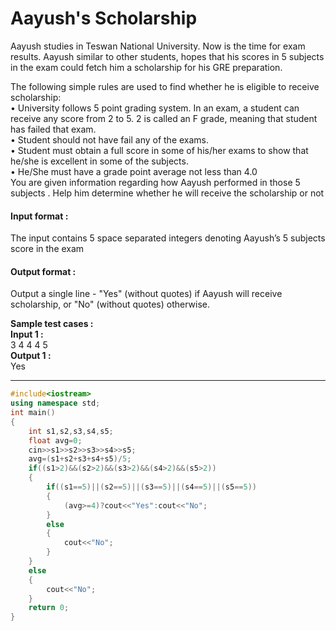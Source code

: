 # Aayush's Scholarship
Aayush studies in Teswan National University. Now is the time for exam results. Aayush similar to other students, hopes that his scores in 5 subjects in the exam could fetch him a scholarship for his GRE preparation.

The following simple rules are used to find whether he is eligible to receive scholarship:
<br>
• University follows 5 point grading system. In an exam, a student can receive any score from 2 to 5. 2 is called an F grade, meaning that student has failed that exam.
<br>
• Student should not have fail any of the exams.
<br>
• Student must obtain a full score in some of his/her exams to show that he/she is excellent in some of the subjects.
<br>
• He/She must have a grade point average not less than 4.0
<br>
You are given information regarding how Aayush performed in those 5 subjects . Help him determine whether he will receive the scholarship or not

#### Input format :
The input contains 5 space separated integers denoting Aayush’s 5 subjects score in the exam

#### Output format :
Output a single line - "Yes" (without quotes) if Aayush will receive scholarship, or "No" (without quotes) otherwise.

**Sample test cases : <br>
Input 1 :** <br>
3 4 4 4 5 <br>
**Output 1 :** <br>
Yes


-------------------------------------------------------------------------------------------------------------------------------------------------------------------

```cpp
#include<iostream>
using namespace std;
int main()
{
    int s1,s2,s3,s4,s5;
    float avg=0;
    cin>>s1>>s2>>s3>>s4>>s5;
    avg=(s1+s2+s3+s4+s5)/5;
    if((s1>2)&&(s2>2)&&(s3>2)&&(s4>2)&&(s5>2))
    {
        if((s1==5)||(s2==5)||(s3==5)||(s4==5)||(s5==5))
        {
            (avg>=4)?cout<<"Yes":cout<<"No";
        }
        else
        {
            cout<<"No";
        }
    }
    else
    {
        cout<<"No";
    }
    return 0;
}

```
